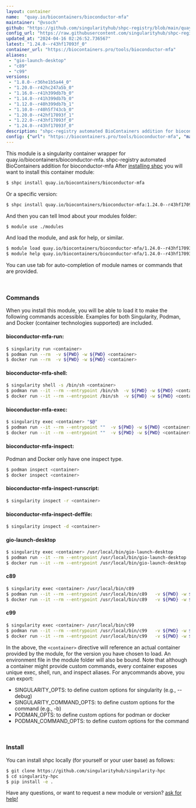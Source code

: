 ```yaml
---
layout: container
name:  "quay.io/biocontainers/bioconductor-mfa"
maintainer: "@vsoch"
github: "https://github.com/singularityhub/shpc-registry/blob/main/quay.io/biocontainers/bioconductor-mfa/container.yaml"
config_url: "https://raw.githubusercontent.com/singularityhub/shpc-registry/main/quay.io/biocontainers/bioconductor-mfa/container.yaml"
updated_at: "2024-04-16 02:26:52.736567"
latest: "1.24.0--r43hf17093f_0"
container_url: "https://biocontainers.pro/tools/bioconductor-mfa"
aliases:
 - "gio-launch-desktop"
 - "c89"
 - "c99"
versions:
 - "1.8.0--r36he1b5a44_0"
 - "1.20.0--r42hc247a5b_0"
 - "1.16.0--r41h399db7b_0"
 - "1.14.0--r41h399db7b_0"
 - "1.12.0--r40h399db7b_1"
 - "1.10.0--r40h5f743cb_0"
 - "1.20.0--r42hf17093f_1"
 - "1.22.0--r43hf17093f_0"
 - "1.24.0--r43hf17093f_0"
description: "shpc-registry automated BioContainers addition for bioconductor-mfa"
config: {"url": "https://biocontainers.pro/tools/bioconductor-mfa", "maintainer": "@vsoch", "description": "shpc-registry automated BioContainers addition for bioconductor-mfa", "latest": {"1.24.0--r43hf17093f_0": "sha256:bfb66638892412781da3123c21ec2157d75d371265712cdfa7506f921888b202"}, "tags": {"1.8.0--r36he1b5a44_0": "sha256:de69067bce4482a27ba77eaa19f1ab6a4be9cc7370083e2fc8675063753bed26", "1.20.0--r42hc247a5b_0": "sha256:121424609bc5721cbe05c53ac1f9aee9996010a2291ff6ca147518c9679576bc", "1.16.0--r41h399db7b_0": "sha256:acfb6384176d1272b2088871f08ffacdb24b8cf80da750f174ef05fcb9ab4059", "1.14.0--r41h399db7b_0": "sha256:5dd6a951b73e6997cbd8fd97ed2df8717a9ce132f586f224e1046ac0ba72f0c6", "1.12.0--r40h399db7b_1": "sha256:d4dc67f23fc558f0ae60c63e835dd97c3199ffb8f963c2c559288c76262a6ea4", "1.10.0--r40h5f743cb_0": "sha256:78caf21524b615113510d70162fcb60d745c5a4971e45ed468c41e0715b412d0", "1.20.0--r42hf17093f_1": "sha256:48cc8f39cefc2c50d819b16ca8f41e3cb0aea4a17f55a90a755b403e26f07c36", "1.22.0--r43hf17093f_0": "sha256:e9f05bd7f4317d3146f4028e6530253633afa23d2375a67cee6215247ff10173", "1.24.0--r43hf17093f_0": "sha256:bfb66638892412781da3123c21ec2157d75d371265712cdfa7506f921888b202"}, "docker": "quay.io/biocontainers/bioconductor-mfa", "aliases": {"gio-launch-desktop": "/usr/local/bin/gio-launch-desktop", "c89": "/usr/local/bin/c89", "c99": "/usr/local/bin/c99"}}
---
```


This module is a singularity container wrapper for quay.io/biocontainers/bioconductor-mfa.
shpc-registry automated BioContainers addition for bioconductor-mfa
After [installing shpc](#install) you will want to install this container module:


```bash
$ shpc install quay.io/biocontainers/bioconductor-mfa
```

Or a specific version:

```bash
$ shpc install quay.io/biocontainers/bioconductor-mfa:1.24.0--r43hf17093f_0
```

And then you can tell lmod about your modules folder:

```bash
$ module use ./modules
```

And load the module, and ask for help, or similar.

```bash
$ module load quay.io/biocontainers/bioconductor-mfa/1.24.0--r43hf17093f_0
$ module help quay.io/biocontainers/bioconductor-mfa/1.24.0--r43hf17093f_0
```

You can use tab for auto-completion of module names or commands that are provided.

<br>

### Commands

When you install this module, you will be able to load it to make the following commands accessible.
Examples for both Singularity, Podman, and Docker (container technologies supported) are included.

#### bioconductor-mfa-run:

```bash
$ singularity run <container>
$ podman run --rm  -v ${PWD} -w ${PWD} <container>
$ docker run --rm  -v ${PWD} -w ${PWD} <container>
```

#### bioconductor-mfa-shell:

```bash
$ singularity shell -s /bin/sh <container>
$ podman run --it --rm --entrypoint /bin/sh  -v ${PWD} -w ${PWD} <container>
$ docker run --it --rm --entrypoint /bin/sh  -v ${PWD} -w ${PWD} <container>
```

#### bioconductor-mfa-exec:

```bash
$ singularity exec <container> "$@"
$ podman run --it --rm --entrypoint ""  -v ${PWD} -w ${PWD} <container> "$@"
$ docker run --it --rm --entrypoint ""  -v ${PWD} -w ${PWD} <container> "$@"
```

#### bioconductor-mfa-inspect:

Podman and Docker only have one inspect type.

```bash
$ podman inspect <container>
$ docker inspect <container>
```

#### bioconductor-mfa-inspect-runscript:

```bash
$ singularity inspect -r <container>
```

#### bioconductor-mfa-inspect-deffile:

```bash
$ singularity inspect -d <container>
```


#### gio-launch-desktop

```bash
$ singularity exec <container> /usr/local/bin/gio-launch-desktop
$ podman run --it --rm --entrypoint /usr/local/bin/gio-launch-desktop   -v ${PWD} -w ${PWD} <container> -c " $@"
$ docker run --it --rm --entrypoint /usr/local/bin/gio-launch-desktop   -v ${PWD} -w ${PWD} <container> -c " $@"
```


#### c89

```bash
$ singularity exec <container> /usr/local/bin/c89
$ podman run --it --rm --entrypoint /usr/local/bin/c89   -v ${PWD} -w ${PWD} <container> -c " $@"
$ docker run --it --rm --entrypoint /usr/local/bin/c89   -v ${PWD} -w ${PWD} <container> -c " $@"
```


#### c99

```bash
$ singularity exec <container> /usr/local/bin/c99
$ podman run --it --rm --entrypoint /usr/local/bin/c99   -v ${PWD} -w ${PWD} <container> -c " $@"
$ docker run --it --rm --entrypoint /usr/local/bin/c99   -v ${PWD} -w ${PWD} <container> -c " $@"
```



In the above, the `<container>` directive will reference an actual container provided
by the module, for the version you have chosen to load. An environment file in the
module folder will also be bound. Note that although a container
might provide custom commands, every container exposes unique exec, shell, run, and
inspect aliases. For anycommands above, you can export:

 - SINGULARITY_OPTS: to define custom options for singularity (e.g., --debug)
 - SINGULARITY_COMMAND_OPTS: to define custom options for the command (e.g., -b)
 - PODMAN_OPTS: to define custom options for podman or docker
 - PODMAN_COMMAND_OPTS: to define custom options for the command

<br>

### Install

You can install shpc locally (for yourself or your user base) as follows:

```bash
$ git clone https://github.com/singularityhub/singularity-hpc
$ cd singularity-hpc
$ pip install -e .
```

Have any questions, or want to request a new module or version? [ask for help!](https://github.com/singularityhub/singularity-hpc/issues)